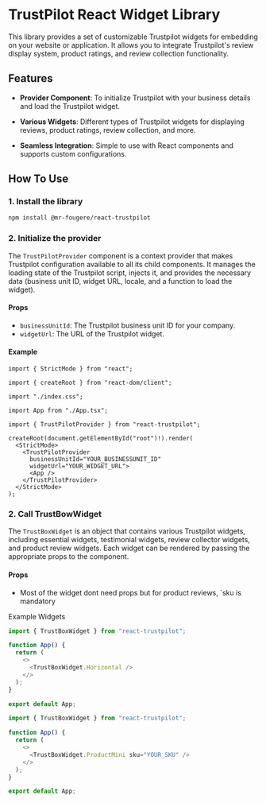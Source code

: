 # TrustPilot React Widget Library

This library provides a set of customizable Trustpilot widgets for embedding on your website or application. It allows you to integrate Trustpilot's review display system, product ratings, and review collection functionality.

## Features

- **Provider Component**: To initialize Trustpilot with your business details and load the Trustpilot widget.

- **Various Widgets**: Different types of Trustpilot widgets for displaying reviews, product ratings, review collection, and more.

- **Seamless Integration**: Simple to use with React components and supports custom configurations.

## How To Use

### 1. Install the library

```bash
npm install @mr-fougere/react-trustpilot
```

### 2. Initialize the provider

The `TrustPilotProvider` component is a context provider that makes Trustpilot configuration available to all its child components. It manages the loading state of the Trustpilot script, injects it, and provides the necessary data (business unit ID, widget URL, locale, and a function to load the widget).

#### Props

- `businessUnitId`: The Trustpilot business unit ID for your company.
- `widgetUrl`: The URL of the Trustpilot widget.

#### Example

```tsx
import { StrictMode } from "react";

import { createRoot } from "react-dom/client";

import "./index.css";

import App from "./App.tsx";

import { TrustPilotProvider } from "react-trustpilot";

createRoot(document.getElementById("root")!).render(
  <StrictMode>
    <TrustPilotProvider
      businessUnitId="YOUR_BUSINESSUNIT_ID"
      widgetUrl="YOUR_WIDGET_URL">
      <App />
    </TrustPilotProvider>
  </StrictMode>
);
```

### 2. Call TrustBowWidget

The `TrustBoxWidget` is an object that contains various Trustpilot widgets, including essential widgets, testimonial widgets, review collector widgets, and product review widgets. Each widget can be rendered by passing the appropriate props to the component.

#### Props

- Most of the widget dont need props but for product reviews, `sku is mandatory

Example Widgets

```ts
import { TrustBoxWidget } from "react-trustpilot";

function App() {
  return (
    <>
      <TrustBoxWidget.Horizontal />
    </>
  );
}

export default App;
```

```ts
import { TrustBoxWidget } from "react-trustpilot";

function App() {
  return (
    <>
      <TrustBoxWidget.ProductMini sku="YOUR_SKU" />
    </>
  );
}

export default App;
```
